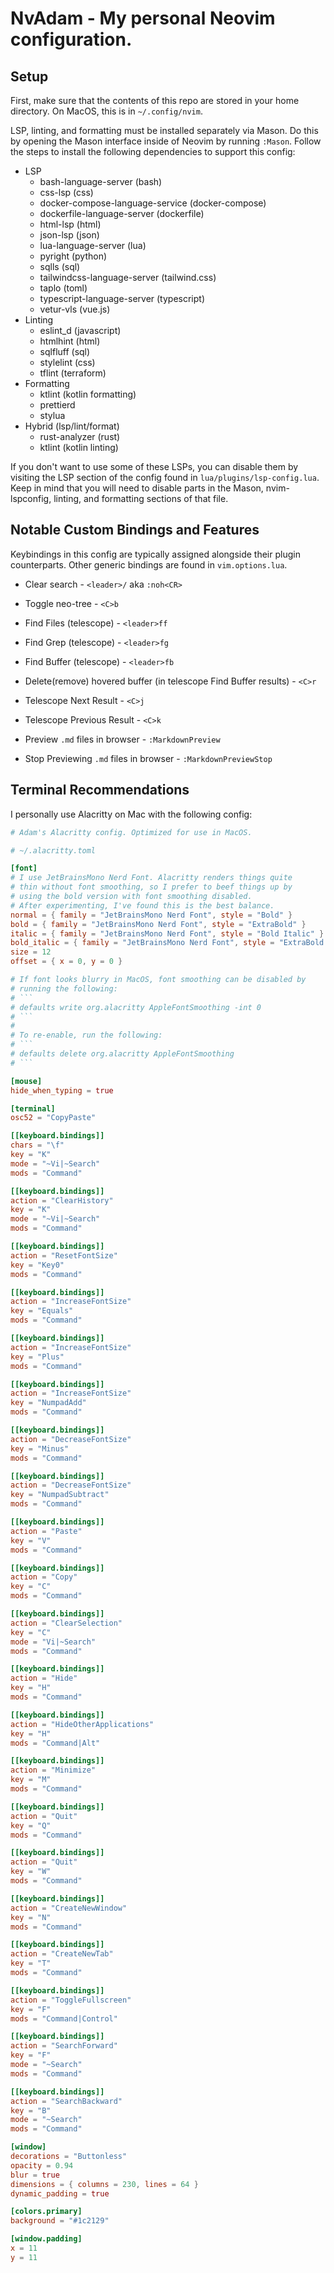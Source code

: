 # NvAdam - My personal Neovim configuration.

## Setup

First, make sure that the contents of this repo are stored in your home directory. On MacOS, this is in `~/.config/nvim`.

LSP, linting, and formatting must be installed separately via Mason. Do this by opening the Mason interface inside of Neovim by running `:Mason`. Follow the steps to install the following dependencies to support this config:

- LSP
  - bash-language-server (bash)
  - css-lsp (css)
  - docker-compose-language-service (docker-compose)
  - dockerfile-language-server (dockerfile)
  - html-lsp (html)
  - json-lsp (json)
  - lua-language-server (lua)
  - pyright (python)
  - sqlls (sql)
  - tailwindcss-language-server (tailwind.css)
  - taplo (toml)
  - typescript-language-server (typescript)
  - vetur-vls (vue.js)
- Linting
  - eslint_d (javascript)
  - htmlhint (html)
  - sqlfluff (sql)
  - stylelint (css)
  - tflint (terraform)
- Formatting
  - ktlint (kotlin formatting)
  - prettierd
  - stylua
- Hybrid (lsp/lint/format)
  - rust-analyzer (rust)
  - ktlint (kotlin linting)

If you don't want to use some of these LSPs, you can disable
them by visiting the LSP section of the config found in
`lua/plugins/lsp-config.lua`. Keep in mind that you will need to
disable parts in the Mason, nvim-lspconfig, linting, and formatting
sections of that file.

## Notable Custom Bindings and Features

Keybindings in this config are typically assigned
alongside their plugin counterparts. Other generic bindings
are found in `vim.options.lua`.

- Clear search - `<leader>/` aka `:noh<CR>`

- Toggle neo-tree - `<C>b`

- Find Files (telescope) - `<leader>ff`

- Find Grep (telescope) - `<leader>fg`

- Find Buffer (telescope) - `<leader>fb`

- Delete(remove) hovered buffer (in telescope Find Buffer results) - `<C>r`

- Telescope Next Result - `<C>j`

- Telescope Previous Result - `<C>k`

- Preview `.md` files in browser - `:MarkdownPreview`

- Stop Previewing `.md` files in browser - `:MarkdownPreviewStop`

## Terminal Recommendations

I personally use Alacritty on Mac with the following config:

````toml
# Adam's Alacritty config. Optimized for use in MacOS.

# ~/.alacritty.toml

[font]
# I use JetBrainsMono Nerd Font. Alacritty renders things quite
# thin without font smoothing, so I prefer to beef things up by
# using the bold version with font smoothing disabled.
# After experimenting, I've found this is the best balance.
normal = { family = "JetBrainsMono Nerd Font", style = "Bold" }
bold = { family = "JetBrainsMono Nerd Font", style = "ExtraBold" }
italic = { family = "JetBrainsMono Nerd Font", style = "Bold Italic" }
bold_italic = { family = "JetBrainsMono Nerd Font", style = "ExtraBold Italic" }
size = 12
offset = { x = 0, y = 0 }

# If font looks blurry in MacOS, font smoothing can be disabled by
# running the following:
# ```
# defaults write org.alacritty AppleFontSmoothing -int 0
# ```
#
# To re-enable, run the following:
# ```
# defaults delete org.alacritty AppleFontSmoothing
# ```

[mouse]
hide_when_typing = true

[terminal]
osc52 = "CopyPaste"

[[keyboard.bindings]]
chars = "\f"
key = "K"
mode = "~Vi|~Search"
mods = "Command"

[[keyboard.bindings]]
action = "ClearHistory"
key = "K"
mode = "~Vi|~Search"
mods = "Command"

[[keyboard.bindings]]
action = "ResetFontSize"
key = "Key0"
mods = "Command"

[[keyboard.bindings]]
action = "IncreaseFontSize"
key = "Equals"
mods = "Command"

[[keyboard.bindings]]
action = "IncreaseFontSize"
key = "Plus"
mods = "Command"

[[keyboard.bindings]]
action = "IncreaseFontSize"
key = "NumpadAdd"
mods = "Command"

[[keyboard.bindings]]
action = "DecreaseFontSize"
key = "Minus"
mods = "Command"

[[keyboard.bindings]]
action = "DecreaseFontSize"
key = "NumpadSubtract"
mods = "Command"

[[keyboard.bindings]]
action = "Paste"
key = "V"
mods = "Command"

[[keyboard.bindings]]
action = "Copy"
key = "C"
mods = "Command"

[[keyboard.bindings]]
action = "ClearSelection"
key = "C"
mode = "Vi|~Search"
mods = "Command"

[[keyboard.bindings]]
action = "Hide"
key = "H"
mods = "Command"

[[keyboard.bindings]]
action = "HideOtherApplications"
key = "H"
mods = "Command|Alt"

[[keyboard.bindings]]
action = "Minimize"
key = "M"
mods = "Command"

[[keyboard.bindings]]
action = "Quit"
key = "Q"
mods = "Command"

[[keyboard.bindings]]
action = "Quit"
key = "W"
mods = "Command"

[[keyboard.bindings]]
action = "CreateNewWindow"
key = "N"
mods = "Command"

[[keyboard.bindings]]
action = "CreateNewTab"
key = "T"
mods = "Command"

[[keyboard.bindings]]
action = "ToggleFullscreen"
key = "F"
mods = "Command|Control"

[[keyboard.bindings]]
action = "SearchForward"
key = "F"
mode = "~Search"
mods = "Command"

[[keyboard.bindings]]
action = "SearchBackward"
key = "B"
mode = "~Search"
mods = "Command"

[window]
decorations = "Buttonless"
opacity = 0.94
blur = true
dimensions = { columns = 230, lines = 64 }
dynamic_padding = true

[colors.primary]
background = "#1c2129"

[window.padding]
x = 11
y = 11
````
